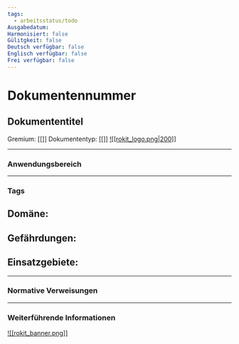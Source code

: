 ```yaml
---
tags:
  - arbeitsstatus/todo
Ausgabedatum: 
Harmonisiert: false
Gülitgkeit: false
Deutsch verfügbar: false
Englisch verfügbar: false
Frei verfügbar: false
---
```


# Dokumentennummer
## Dokumententitel

Gremium: [[]]
Dokumententyp: [[]]
[![[rokit_logo.png|200]]](https://public-robots.de/)

***
### Anwendungsbereich


***
### Tags

Domäne:
- 

Gefährdungen:
- 

Einsatzgebiete:
- 

***
### Normative Verweisungen


***
### Weiterführende Informationen



[![[rokit_banner.png]]](https://public-robots.de/)
